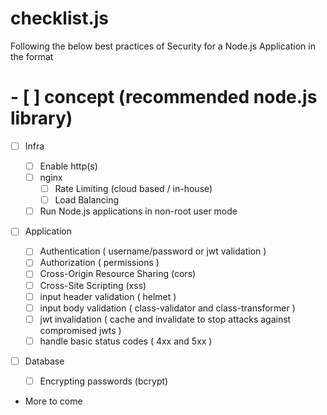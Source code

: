 # checklist.js

Following the below best practices of Security for a Node.js Application
in the format

# - [ ] concept (recommended node.js library)

- [ ] Infra

  - [ ] Enable http(s)
  - [ ] nginx
    - [ ] Rate Limiting (cloud based / in-house)
    - [ ] Load Balancing
  - [ ] Run Node.js applications in non-root user mode

- [ ] Application

  - [ ] Authentication ( username/password or jwt validation )
  - [ ] Authorization ( permissions )
  - [ ] Cross-Origin Resource Sharing (cors)
  - [ ] Cross-Site Scripting (xss)
  - [ ] input header validation ( helmet )
  - [ ] input body validation ( class-validator and class-transformer )
  - [ ] jwt invalidation ( cache and invalidate to stop attacks against compromised jwts )
  - [ ] handle basic status codes ( 4xx and 5xx )

- [ ] Database
  - [ ] Encrypting passwords (bcrypt)

* More to come
